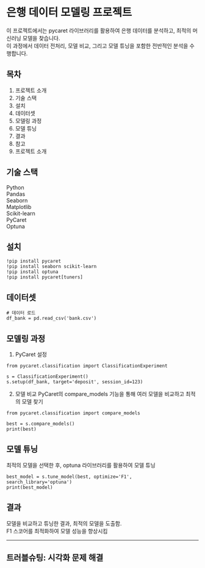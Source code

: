 # 은행 데이터 모델링 프로젝트
이 프로젝트에서는 pycaret 라이브러리를 활용하여 은행 데이터를 분석하고, 최적의 머신러닝 모델을 찾습니다.<br>
이 과정에서 데이터 전처리, 모델 비교, 그리고 모델 튜닝을 포함한 전반적인 분석을 수행합니다.

## 목차
  1. 프로젝트 소개<br>
  2. 기술 스택<br>
  3. 설치<br>
  4. 데이터셋<br>
  5. 모델링 과정<br>
  6. 모델 튜닝<br>
  7. 결과<br>
  8. 참고<br>
  9. 프로젝트 소개<br>

## 기술 스택
  Python<br>
  Pandas<br>
  Seaborn<br>
  Matplotlib<br>
  Scikit-learn<br>
  PyCaret<br>
  Optuna

## 설치
```
!pip install pycaret
!pip install seaborn scikit-learn
!pip install optuna
!pip install pycaret[tuners]
```

## 데이터셋
```
# 데이터 로드
df_bank = pd.read_csv('bank.csv')
```

## 모델링 과정
1. PyCaret 설정
```
from pycaret.classification import ClassificationExperiment

s = ClassificationExperiment()
s.setup(df_bank, target='deposit', session_id=123)
```

2. 모델 비교
PyCaret의 compare_models 기능을 통해 여러 모델을 비교하고 최적의 모델 찾기
```
from pycaret.classification import compare_models

best = s.compare_models()
print(best)
```

## 모델 튜닝
최적의 모델을 선택한 후, optuna 라이브러리를 활용하여 모델 튜닝
```
best_model = s.tune_model(best, optimize='F1', search_library='optuna')
print(best_model)
```

## 결과
모델을 비교하고 튜닝한 결과, 최적의 모델을 도출함.<br>
F1 스코어를 최적화하여 모델 성능을 향상시킴


---

## 트러블슈팅: 시각화 문제 해결
